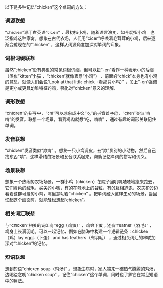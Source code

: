 以下是多种记忆“chicken”这个单词的方法：

### 词源联想
“chicken”源于古英语“cicen” ，最初指小鸡，随着语言演变，如今既指小鸡，也泛指鸡这种家禽。想象在古代农场，人们用“cicen”呼唤着毛茸茸的小鸡，后来逐渐变成现在的“chicken” ，这样从词源角度加深对单词的印象。

### 词根词缀联想
虽然“chicken”没有典型的常见词根词缀，但可以把“-en”看作一种表示小的后缀（类似“kitten”小猫 ，“chicken”就像表示“小鸡”） ，前面的“chick”本身也有小鸡的意思，就像人们会说“Look at that little chick（看那只小鸡）” ，加上“-en”强调是更小或更具幼雏特征的鸡，强化对“chicken”意义的理解。

### 词形联想
“chicken”的拼写中，“chi”可以想象成中文“吃”的拼音首字母，“cken”类似“啃啃”的发音。联想一个场景，看到鸡肉就想“吃，啃啃” ，通过有趣的词形关联记住单词。

### 发音联想
“chicken”发音类似“欺啃” 。想象一只小鸡调皮，去“欺”负别的小动物，然后自己找东西“啃”，这样滑稽的场景和发音联系起来，帮助记忆单词的拼写和词义。

### 场景联想
想象一个热闹的农场场景，一群小鸡（chicken）在院子里叽叽喳喳地跑来跑去，它们黄色的绒毛，尖尖的小嘴，有的在啄地上的谷粒，有的互相追逐。农夫在旁边看着这群可爱的小鸡，嘴里念叨着“chicken” 。把单词融入这样生动的场景，当回忆起这个画面时，就能轻松想起“chicken”。

### 相关词汇联想
与“chicken”相关的词汇有“egg（鸡蛋）” ，鸡会下蛋；还有“feather（羽毛）” ，鸡身上长满羽毛。可以一起记忆，例如在脑海中构建一个逻辑链条：chicken（鸡）lay eggs（下蛋） and has feathers（有羽毛） ，通过相关词汇的串联加深对“chicken”的记忆。

### 短语联想
想到短语“chicken soup（鸡汤）” 。想象生病时，家人端来一碗热气腾腾的鸡汤，边喝边念叨“chicken soup” ，记住“chicken”这个单词，同时也了解它在常见短语中的用法。 